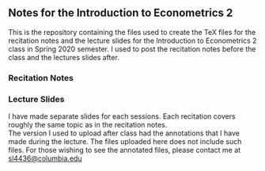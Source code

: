 ## Notes for the Introduction to Econometrics 2 

This is the repository containing the files used to create the TeX files for the recitation notes and the lecture slides for the Introduction to Econometrics 2 class in Spring 2020 semester. I used to post the recitation notes before the class and the lectures slides after.

### Recitation Notes


### Lecture Slides
I have made separate slides for each sessions. Each recitation covers roughly the same topic as in the recitation notes. <br>
The version I used to upload after class had the annotations that I have made during the lecture. The files uploaded here does not include such files. For those wishing to see the annotated files, please contact me at sl4436@columbia.edu
